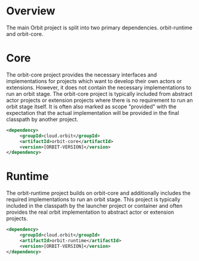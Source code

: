 # Overview
The main Orbit project is split into two primary dependencies. orbit-runtime and orbit-core.

# Core
The orbit-core project provides the necessary interfaces and implementations for projects which want to develop their own actors or extensions. However, it does not contain the necessary implementations to run an orbit stage.
The orbit-core project is typically included from abstract actor projects or extension projects where there is no requirement to run an orbit stage itself. It is often also marked as scope "provided" with the expectation that the actual implementation will be provided in the final classpath by another project.

```xml
<dependency>
     <groupId>cloud.orbit</groupId>
     <artifactId>orbit-core</artifactId>
     <version>[ORBIT-VERSION]</version>
</dependency>
```

# Runtime
The orbit-runtime project builds on orbit-core and additionally includes the required implementations to run an orbit stage. This project is typically included in the classpath by the launcher project or container and often provides the real orbit implementation to abstract actor or extension projects.

```xml
<dependency>
     <groupId>cloud.orbit</groupId>
     <artifactId>orbit-runtime</artifactId>
     <version>[ORBIT-VERSION]</version>
</dependency>
```